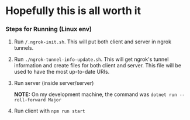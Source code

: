 # Hopefully this is all worth it

### Steps for Running (Linux env)
1. Run `/.ngrok-init.sh`. This will put both client and server in ngrok tunnels.

2. Run `./ngrok-tunnel-info-update.sh`. This will get ngrok's tunnel information and create files for both client and server. This file will be used to have the most up-to-date URIs.

3. Run server (inside server/server)

    **NOTE:** On my development machine, the command was `dotnet run --roll-forward Major`

4. Run client with `npm run start`
